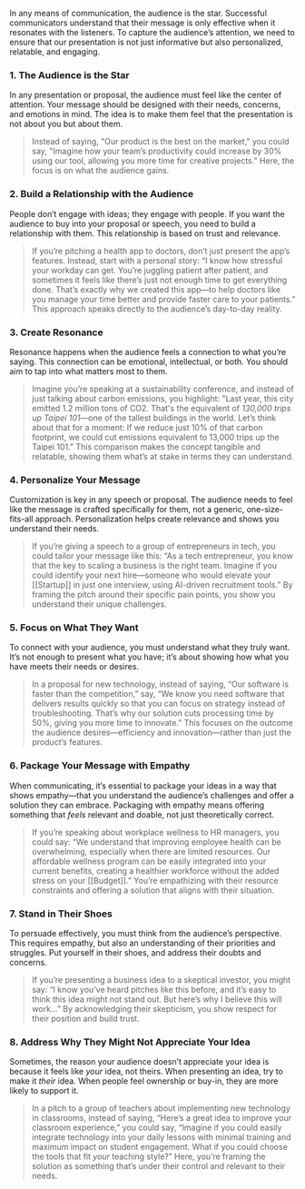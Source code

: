 In any means of communication, the audience is the star. Successful communicators understand that their message is only effective when it resonates with the listeners. To capture the audience’s attention, we need to ensure that our presentation is not just informative but also personalized, relatable, and engaging.

### 1. The Audience is the Star

In any presentation or proposal, the audience must feel like the center of attention. Your message should be designed with their needs, concerns, and emotions in mind. The idea is to make them feel that the presentation is not about you but about them.

> Instead of saying, "Our product is the best on the market," you could say, "Imagine how your team’s productivity could increase by 30% using our tool, allowing you more time for creative projects." Here, the focus is on what the audience gains.

### 2. Build a Relationship with the Audience

People don’t engage with ideas; they engage with people. If you want the audience to buy into your proposal or speech, you need to build a relationship with them. This relationship is based on trust and relevance.

> If you’re pitching a health app to doctors, don’t just present the app’s features. Instead, start with a personal story: “I know how stressful your workday can get. You’re juggling patient after patient, and sometimes it feels like there’s just not enough time to get everything done. That’s exactly why we created this app—to help doctors like you manage your time better and provide faster care to your patients.” This approach speaks directly to the audience’s day-to-day reality.

### 3. Create Resonance

Resonance happens when the audience feels a connection to what you’re saying. This connection can be emotional, intellectual, or both. You should aim to tap into what matters most to them.

> Imagine you’re speaking at a sustainability conference, and instead of just talking about carbon emissions, you highlight: "Last year, this city emitted 1.2 million tons of CO2. That's the equivalent of _130,000 trips up Taipei 101_—one of the tallest buildings in the world. Let’s think about that for a moment: If we reduce just 10% of that carbon footprint, we could cut emissions equivalent to 13,000 trips up the Taipei 101." This comparison makes the concept tangible and relatable, showing them what’s at stake in terms they can understand.

### 4. Personalize Your Message

Customization is key in any speech or proposal. The audience needs to feel like the message is crafted specifically for them, not a generic, one-size-fits-all approach. Personalization helps create relevance and shows you understand their needs.

> If you’re giving a speech to a group of entrepreneurs in tech, you could tailor your message like this: “As a tech entrepreneur, you know that the key to scaling a business is the right team. Imagine if you could identify your next hire—someone who would elevate your [[Startup]] in just one interview, using AI-driven recruitment tools.” By framing the pitch around their specific pain points, you show you understand their unique challenges.

### 5. Focus on What They Want

To connect with your audience, you must understand what they truly want. It’s not enough to present what you have; it’s about showing how what you have meets their needs or desires.

> In a proposal for new technology, instead of saying, “Our software is faster than the competition,” say, “We know you need software that delivers results quickly so that you can focus on strategy instead of troubleshooting. That’s why our solution cuts processing time by 50%, giving you more time to innovate.” This focuses on the outcome the audience desires—efficiency and innovation—rather than just the product’s features.

### 6. Package Your Message with Empathy 

When communicating, it’s essential to package your ideas in a way that shows empathy—that you understand the audience’s challenges and offer a solution they can embrace. Packaging with empathy means offering something that _feels_ relevant and doable, not just theoretically correct.

> If you’re speaking about workplace wellness to HR managers, you could say: “We understand that improving employee health can be overwhelming, especially when there are limited resources. Our affordable wellness program can be easily integrated into your current benefits, creating a healthier workforce without the added stress on your [[Budget]].” You’re empathizing with their resource constraints and offering a solution that aligns with their situation.

### 7. Stand in Their Shoes

To persuade effectively, you must think from the audience’s perspective. This requires empathy, but also an understanding of their priorities and struggles. Put yourself in their shoes, and address their doubts and concerns.

> If you’re presenting a business idea to a skeptical investor, you might say: “I know you’ve heard pitches like this before, and it’s easy to think this idea might not stand out. But here’s why I believe this will work…” By acknowledging their skepticism, you show respect for their position and build trust.

### 8. Address Why They Might Not Appreciate Your Idea

Sometimes, the reason your audience doesn’t appreciate your idea is because it feels like _your_ idea, not theirs. When presenting an idea, try to make it _their_ idea. When people feel ownership or buy-in, they are more likely to support it.

> In a pitch to a group of teachers about implementing new technology in classrooms, instead of saying, “Here’s a great idea to improve your classroom experience,” you could say, “Imagine if you could easily integrate technology into your daily lessons with minimal training and maximum impact on student engagement. What if you could choose the tools that fit _your_ teaching style?” Here, you’re framing the solution as something that’s under their control and relevant to their needs.